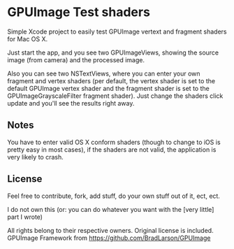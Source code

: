 # GPUImage Test shaders

Simple Xcode project to easily test GPUImage vertext and fragment shaders for Mac OS X.

Just start the app, and you see two GPUImageViews, showing the source image (from camera) and the processed image.

Also you can see two NSTextViews, where you can enter your own fragment and vertex shaders (per default, the vertex shader is set to the default GPUImage vertex shader and the fragment shader is set to the GPUImageGrayscaleFilter fragment shader). Just change the shaders click update and you'll see the results right away.

## Notes

You have to enter valid OS X conform shaders (though to change to iOS is pretty easy in most cases), if the shaders are not valid, the application is very likely to crash.

## License

Feel free to contribute, fork, add stuff, do your own stuff out of it, ect, ect.

I do not own this (or: you can do whatever you want with the [very little] part I wrote)

All rights belong to their respective owners.
Original license is included.
GPUImage Framework from https://github.com/BradLarson/GPUImage